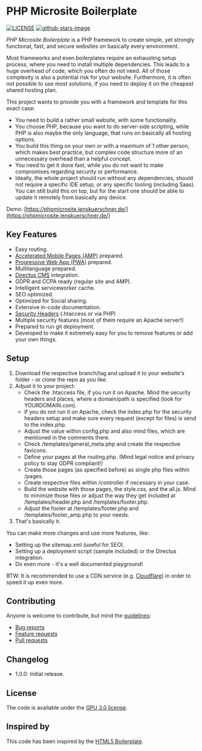 # PHP Microsite Boilerplate

[![LICENSE](https://img.shields.io/badge/license-GPL%203.0-blue.svg)](https://github.com/jekuer/php-microsite-boilerplate/blob/master/LICENSE.txt)
[![github-stars-image](https://img.shields.io/github/stars/jekuer/php-microsite-boilerplate.svg?label=github%20stars)](https://github.com/jekuer/php-microsite-boilerplate)

*PHP Microsite Boilerplate* is a PHP framework to create simple, yet strongly functional, fast, and secure websites on basically every environment.

Most frameworks and even boilerplates require an exhausting setup process, where you need to install multiple dependencies. 
This leads to a huge overhead of code, which you often do not need. All of those complexity is also a potential risk for your website. 
Furthermore, it is often not possible to use most solutions, if you need to deploy it on the cheapest shared hosting plan.

This project wants to provide you with a framework and template for this exact case:

  * You need to build a rather small website, with some functionality.
  * You choose PHP, because you want to do server-side scripting, while PHP is also maybe the only language, that runs on basically all hosting options.
  * You build this thing on your own or with a maximum of 1 other person, which makes best practice, but complex code structure more of an unnecessary overhead than a helpful concept.
  * You need to get it done fast, while you do not want to make compromises regarding security or performance.
  * Ideally, the whole project should run without any dependencies, should not require a specific IDE setup, or any specific tooling (including Saas). You can still build this on top, but for the start one should be able to update it remotely from basically any device.

Demo: [https://phpmicrosite.jenskuerschner.de/](https://phpmicrosite.jenskuerschner.de/)

## Key Features

  * Easy routing.
  * [Accelerated Mobile Pages (AMP)](https://amp.dev/) prepared.
  * [Progressive Web App (PWA)](https://web.dev/progressive-web-apps/) prepared.
  * Multilanguage prepared.
  * [Directus CMS](https://directus.io/) integration.
  * GDPR and CCPA ready (regular site and AMP).
  * Intelligent serviceworker cache.
  * SEO optimized.
  * Optimized for Social sharing.
  * Extensive in-code documentation.
  * [Security Headers](https://securityheaders.com/) (.htaccess or via PHP)
  * Multiple security features (most of them require an Apache server!)
  * Prepared to run git deployment.
  * Developed to make it extremely easy for you to remove features or add your own things.

## Setup

 1. Download the respective branch/tag and upload it to your website's folder - or clone the repo as you like.
 2. Adjust it to your project: 
    * Check the .htaccess file, if you run it on Apache. Mind the security headers and places, where a domain/path is specified (look for YOURDOMAIN.com). 
    * If you do not run it on Apache, check the index.php for the security headers setup and make sure every request (except for files) is send to the index.php. 
    * Adjust the value within config.php and also mind files, which are mentioned in the comments there. 
    * Check /templates/general_meta.php and create the respective favicons. 
    * Define your pages at the routing.php. (Mind legal notice and privacy policy to stay GDPR compliant!) 
    * Create those pages (as specified before) as single php files within /pages. 
    * Create respective files within /controller if necessary in your case. 
    * Build the website with those pages, the style.css, and the all.js. Mind to minimize those files or adjust the way they get included at /templates/header.php and /templates/footer.php. 
    * Adjust the footer at /templates/footer.php and /templates/footer_amp.php to your needs. 
 3. That's basically it.

You can make more changes and use more features, like:
  * Setting up the sitemap.xml (useful for SEO).
  * Setting up a deployment script (sample included) or the Directus integration.
  * Do even more - it's a well documented playground!

BTW: It is recommended to use a CDN service (e.g. [Cloudflare](https://www.cloudflare.com/)) in order to speed it up even more.

## Contributing

Anyone is welcome to contribute, but mind the [guidelines](.github/CONTRIBUTING.md):

  * [Bug reports](.github/CONTRIBUTING.md#bugs)
  * [Feature requests](.github/CONTRIBUTING.md#features)
  * [Pull requests](.github/CONTRIBUTING.md#pull-requests)

## Changelog

  * 1.0.0: Initial release.

## License

The code is available under the [GPU 3.0 license](LICENSE.txt).

## Inspired by

This code has been inspired by the [HTML5 Boilerplate](https://github.com/h5bp/html5-boilerplate).
